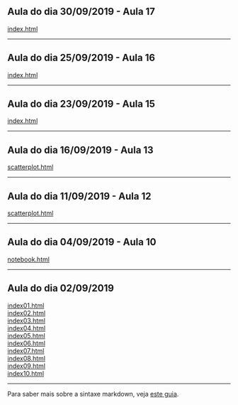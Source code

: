 ## Aula do dia 30/09/2019 - Aula 17
[index.html](d3_leaflet/index.html)

---

## Aula do dia 25/09/2019 - Aula 16
[index.html](d3_crossfilter2/index.html)

---

## Aula do dia 23/09/2019 - Aula 15
[index.html](d3_crossfilter/index.html)

---

## Aula do dia 16/09/2019 - Aula 13
[scatterplot.html](d3_update/scatterplot.html)

---

## Aula do dia 11/09/2019 - Aula 12
[scatterplot.html](d3_scale/scatterplot.html)<br>

---

## Aula do dia 04/09/2019 - Aula 10
[notebook.html](d3_intro/notebook.html)<br>

---

## Aula do dia 02/09/2019

[index01.html](basic/index01.html)<br>
[index02.html](basic/index02.html)<br>
[index03.html](basic/index03.html)<br>
[index04.html](basic/index04.html)<br>
[index05.html](basic/index05.html)<br>
[index06.html](basic/index06.html)<br>
[index07.html](basic/index07.html)<br>
[index08.html](basic/index08.html)<br>
[index09.html](basic/index09.html)<br>
[index10.html](basic/index10.html)<br>

---


Para saber mais sobre a sintaxe markdown, veja [este guia](https://guides.github.com/features/mastering-markdown/).